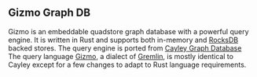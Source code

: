 ## Gizmo Graph DB

Gizmo is an embeddable quadstore graph database with a powerful query engine. It is written in Rust and supports both in-memory and [RocksDB](https://rocksdb.org/) backed stores. The query engine is ported from [Cayley Graph Database](https://github.com/cayleygraph/cayley) The query language [Gizmo](https://cayley.gitbook.io/cayley/gizmoapi), a dialect of [Gremlin](https://tinkerpop.apache.org/gremlin.html), is mostly identical to Cayley except for a few changes to adapt to Rust language requirements. 
